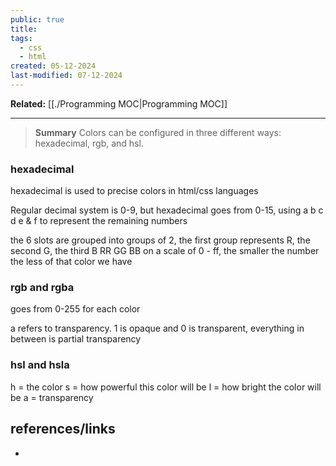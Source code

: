 ```yaml
---
public: true
title: 
tags:
  - css
  - html
created: 05-12-2024
last-modified: 07-12-2024
---
```

**Related:** [[./Programming MOC|Programming MOC]]

---

> **Summary**
> Colors can be configured in three different ways: hexadecimal, rgb, and hsl.

### hexadecimal
hexadecimal is used to precise colors in html/css languages

Regular decimal system is 0-9, but hexadecimal goes from 0-15, using a b c d e & f to represent the remaining numbers

the 6 slots are grouped into groups of 2, the first group represents R, the second G, the third B
RR GG BB on a scale of 0 - ff, the smaller the number the less of that color we have

### rgb and rgba
goes from 0-255 for each color

a refers to transparency. 1 is opaque and 0 is transparent, everything in between is partial transparency

### hsl and hsla
h = the color
s = how powerful this color will be
l = how bright the color will be
a = transparency
## references/links
* 
